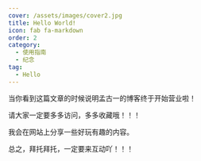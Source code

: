 ```yaml
---
cover: /assets/images/cover2.jpg
title: Hello World!
icon: fab fa-markdown
order: 2
category:
  - 使用指南
  - 纪念
tag:
  - Hello
---
```


当你看到这篇文章的时候说明孟古一的博客终于开始营业啦！

请大家一定要多多访问，多多收藏哦！！！

我会在网站上分享一些好玩有趣的内容。

总之，拜托拜托，一定要来互动吖！！！